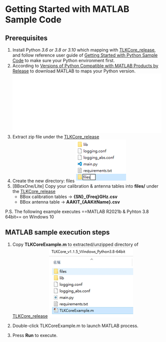 # Getting Started with MATLAB Sample Code

## Prerequisites

1. Install Python *3.6 or 3.8 or 3.10* which mapping with [TLKCore_release](https://github.com/tmytek/bbox-api/tree/master/example_Linux/TLKCore_release), and follow reference user guide of [Getting Started with Python Sample Code](https://github.com/tmytek/bbox-api/tree/master/example_Linux/Python/README.md) to make sure your Python environment first.
2. According to [Versions of Python Compatible with MATLAB Products by Release](https://www.mathworks.com/support/requirements/python-compatibility.html) to download MATLAB to maps your Python version.
   ![](../../images/table_matlab.svg)
3. Extract zip file under the [TLKCore_release](https://github.com/tmytek/bbox-api/tree/master/example_Linux/TLKCore_release)
4. Create the new directory: files
   ![](../../images/TLKCore_release.png)
5. [BBoxOne/Lite] Copy your calibration & antenna tables into **files/** under the [TLKCore_release](https://github.com/tmytek/bbox-api/tree/master/example_Linux/TLKCore_release)
   * BBox calibration tables -> **{SN}_{Freq}GHz.csv**
   * BBox antenna table -> **AAKIT_{AAKitName}.csv**

P.S. The following example executes ==MATLAB R2021b & Pyhton 3.8 64bit== on Windows 10

## MATLAB sample execution steps

1. Copy **TLKCoreExample.m** to extracted/unzipped directory of [TLKCore_release](https://github.com/tmytek/bbox-api/tree/master/example_Linux/TLKCore_release)
   ![](../../images/MATLAB_1.png)

2. Double-click TLKCoreExample.m to launch MATLAB process.
3. Press **Run** to execute.
